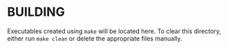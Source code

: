 # BUILDING

Executables created using `make` will be located here. To clear this directory, either run `make clean` or delete the appropriate files manually.
